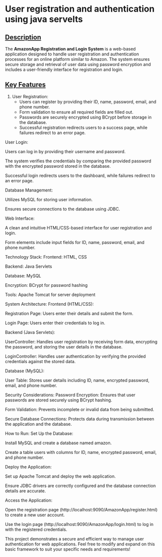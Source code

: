 # User registration and authentication using java servelts
<u><h2>Description</h2></u>
The <b>AmazonApp Registration and Login System</b> is a web-based application designed to handle user registration and authentication processes for an online platform similar to Amazon. The system ensures secure storage and retrieval of user data using password encryption and includes a user-friendly interface for registration and login.

<u><h2>Key Features</h2></u>
<ol>
<li>User Registration:
<ul>
<li>Users can register by providing their ID, name, password, email, and phone number.</li>

<li>Form validation to ensure all required fields are filled out.</li>

<li>Passwords are securely encrypted using BCrypt before storage in the database.</li>

<li>Successful registration redirects users to a success page, while failures redirect to an error page.</li></ul></li>
</ol>
User Login:

Users can log in by providing their username and password.

The system verifies the credentials by comparing the provided password with the encrypted password stored in the database.

Successful login redirects users to the dashboard, while failures redirect to an error page.

Database Management:

Utilizes MySQL for storing user information.

Ensures secure connections to the database using JDBC.

Web Interface:

A clean and intuitive HTML/CSS-based interface for user registration and login.

Form elements include input fields for ID, name, password, email, and phone number.
</ol>

Technology Stack:
Frontend: HTML, CSS

Backend: Java Servlets

Database: MySQL

Encryption: BCrypt for password hashing

Tools: Apache Tomcat for server deployment

System Architecture:
Frontend (HTML/CSS):

Registration Page: Users enter their details and submit the form.

Login Page: Users enter their credentials to log in.

Backend (Java Servlets):

UserController: Handles user registration by receiving form data, encrypting the password, and storing the user details in the database.

LoginController: Handles user authentication by verifying the provided credentials against the stored data.

Database (MySQL):

User Table: Stores user details including ID, name, encrypted password, email, and phone number.

Security Considerations:
Password Encryption: Ensures that user passwords are stored securely using BCrypt hashing.

Form Validation: Prevents incomplete or invalid data from being submitted.

Secure Database Connections: Protects data during transmission between the application and the database.

How to Run:
Set Up the Database:

Install MySQL and create a database named amazon.

Create a table users with columns for ID, name, encrypted password, email, and phone number.

Deploy the Application:

Set up Apache Tomcat and deploy the web application.

Ensure JDBC drivers are correctly configured and the database connection details are accurate.

Access the Application:

Open the registration page (http://localhost:9090/AmazonApp/register.html) to create a new user account.

Use the login page (http://localhost:9090/AmazonApp/login.html) to log in with the registered credentials.

This project demonstrates a secure and efficient way to manage user authentication for web applications. Feel free to modify and expand on this basic framework to suit your specific needs and requirements!
